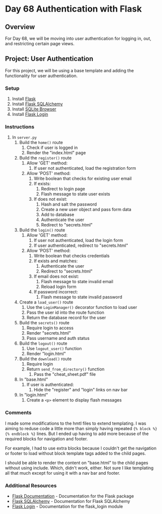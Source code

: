 # Day 68 Authentication with Flask

## Overview

For Day 68, we will be moving into user authentication for logging in, out, and restricting certain page views.

## Project: User Authentication

For this project, we will be using a base template and adding the functionality for user authentication.

### Setup

1. Install [Flask](https://pypi.org/project/Flask/)
2. Install [Flask SQLAlchemy](https://flask-sqlalchemy.palletsprojects.com/en/2.x/quickstart/)
3. Install [SQLite Browser](https://sqlitebrowser.org/dl/)
4. Install [Flask Login](https://pypi.org/project/Flask-Login/)

### Instructions

1. In `server.py`
   1. Build the `home()` route
      1. Check if user is logged in
      2. Render the "index.html" page
   2. Build the `register()` route
      1. Allow 'GET' method:
         1. If user not authenticated, load the registration form
      2. Allow 'POST' method:
         1. Write boolean that checks for existing user email
         2. If exists:
            1. Redirect to login page
            2. Flash message to state user exists
         3. If does not exist:
            1. Hash and salt the password
            2. Create a new user object and pass form data
            3. Add to database
            4. Authenticate the user
            5. Redirect to "secrets.html"
   3. Build the `login()` route
      1. Allow 'GET' method:
         1. If user not authenticated, load the login form
         2. If user authenticated, redirect to "secrets.html"
      2. Allow 'POST' method:
         1. Write boolean that checks credentials
         2. If exists and matches:
            1. Authenticate the user
            2. Redirect to "secrets.html"
         3. If email does not exist:
            1. Flash message to state invalid email
            2. Reload login form
         4. If password incorrect:
            1. Flash message to state invalid password
   4. Create a `load_user()` route
      1. Use the `LoginManager()` decorator function to load user
      2. Pass the user id into the route function
      3. Return the database record for the user
   5. Build the `secrets()` route
      1. Require login to access
      2. Render "secrets.html"
      3. Pass username and auth status
   6. Build the `logout()` route
      1. Use `logout_user()` function
      2. Render "login.html"
   7. Build the `download()` route
      1. Require login
      2. Return `send_from_directory()` function
         1. Pass the "cheat_sheet.pdf" file
   8. In "base.html"
      1. If user is authenticated:
         1. Hide the "register" and "login" links on nav bar
   9. In "login.html"
      1. Create a `<p>` element to display flash messages

### Comments

I made some modifications to the hmtl files to extend templating. I was aiming to reduse code a little more than simply having repeated `{% block %}{% endblock %}` lines. But I ended up having to add more because of the required blocks for navigation and footer.

For example, I had to use extra blocks because I couldn't get the navigation or footer to load without block template tags added to the child pages.

I should be able to render the content on "base.html" to the child pages without using include. Which, didn't work, either. Not sure I like templating all that much except for using it with a nav bar and footer.

### Additional Resources

- [Flask Documentation](https://flask.palletsprojects.com/en/2.1.x/) - Documentation for the Flask package
- [Flask SQLAlchemy](https://flask-sqlalchemy.palletsprojects.com/en/2.x/quickstart/) - Documentation for Flask SQLAlchemy
- [Flask Login](https://flask-login.readthedocs.io/en/latest/#configuring-your-application) - Documentation for the flask_login module
